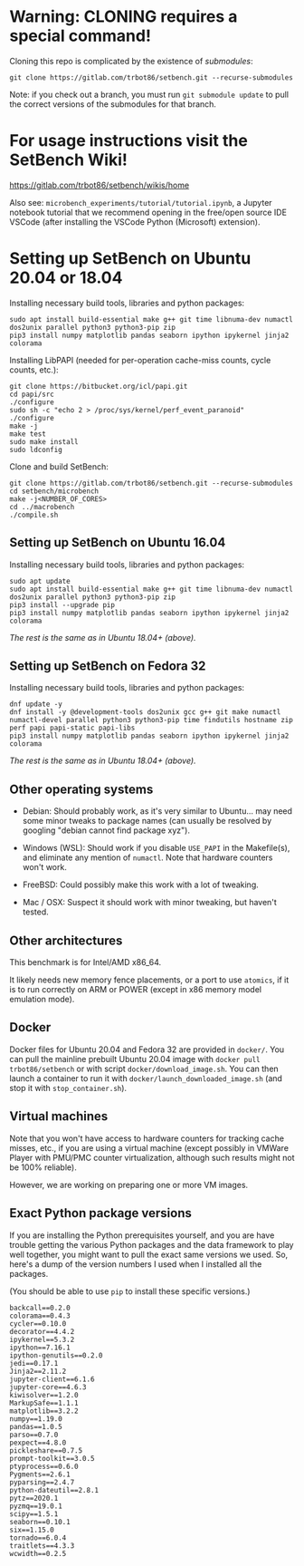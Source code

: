 # Warning: CLONING requires a special command!

Cloning this repo is complicated by the existence of *submodules*:

```
git clone https://gitlab.com/trbot86/setbench.git --recurse-submodules
```

Note: if you check out a branch, you must run `git submodule update` to pull the correct versions of the submodules for that branch.

# For usage instructions visit the SetBench Wiki!
https://gitlab.com/trbot86/setbench/wikis/home

Also see: `microbench_experiments/tutorial/tutorial.ipynb`, a Jupyter notebook tutorial that we recommend opening in the free/open source IDE VSCode (after installing the VSCode Python (Microsoft) extension).

# Setting up SetBench on Ubuntu 20.04 or 18.04

Installing necessary build tools, libraries and python packages:
```
sudo apt install build-essential make g++ git time libnuma-dev numactl dos2unix parallel python3 python3-pip zip
pip3 install numpy matplotlib pandas seaborn ipython ipykernel jinja2 colorama
```

Installing LibPAPI (needed for per-operation cache-miss counts, cycle counts, etc.):
```
git clone https://bitbucket.org/icl/papi.git
cd papi/src
./configure
sudo sh -c "echo 2 > /proc/sys/kernel/perf_event_paranoid"
./configure
make -j
make test
sudo make install
sudo ldconfig
```

Clone and build SetBench:
```
git clone https://gitlab.com/trbot86/setbench.git --recurse-submodules
cd setbench/microbench
make -j<NUMBER_OF_CORES>
cd ../macrobench
./compile.sh
```

## Setting up SetBench on Ubuntu 16.04

Installing necessary build tools, libraries and python packages:
```
sudo apt update
sudo apt install build-essential make g++ git time libnuma-dev numactl dos2unix parallel python3 python3-pip zip
pip3 install --upgrade pip
pip3 install numpy matplotlib pandas seaborn ipython ipykernel jinja2 colorama
```

*The rest is the same as in Ubuntu 18.04+ (above).*

## Setting up SetBench on Fedora 32

Installing necessary build tools, libraries and python packages:
```
dnf update -y
dnf install -y @development-tools dos2unix gcc g++ git make numactl numactl-devel parallel python3 python3-pip time findutils hostname zip perf papi papi-static papi-libs
pip3 install numpy matplotlib pandas seaborn ipython ipykernel jinja2 colorama
```

*The rest is the same as in Ubuntu 18.04+ (above).*

## Other operating systems

- Debian: Should probably work, as it's very similar to Ubuntu... may need some minor tweaks to package names (can usually be resolved by googling "debian cannot find package xyz").

- Windows (WSL): Should work if you disable `USE_PAPI` in the Makefile(s), and eliminate any mention of `numactl`. Note that hardware counters won't work.

- FreeBSD: Could possibly make this work with a lot of tweaking.

- Mac / OSX: Suspect it should work with minor tweaking, but haven't tested.

## Other architectures

This benchmark is for Intel/AMD x86_64.

It likely needs new memory fence placements, or a port to use `atomics`, if it is to run correctly on ARM or POWER (except in x86 memory model emulation mode).

## Docker

Docker files for Ubuntu 20.04 and Fedora 32 are provided in `docker/`. You can pull the mainline prebuilt Ubuntu 20.04 image with `docker pull trbot86/setbench` or with script `docker/download_image.sh`. You can then launch a container to run it with `docker/launch_downloaded_image.sh` (and stop it with `stop_container.sh`).

## Virtual machines

Note that you won't have access to hardware counters for tracking cache misses, etc., if you are using a virtual machine (except possibly in VMWare Player with PMU/PMC counter virtualization, although such results might not be 100% reliable).

However, we are working on preparing one or more VM images.

## Exact Python package versions

If you are installing the Python prerequisites yourself, and you are have trouble getting the various Python packages and the data framework to play well together, you might want to pull the exact same versions we used. So, here's a dump of the version numbers I used when I installed all the packages.

(You should be able to use `pip` to install these specific versions.)

```
backcall==0.2.0
colorama==0.4.3
cycler==0.10.0
decorator==4.4.2
ipykernel==5.3.2
ipython==7.16.1
ipython-genutils==0.2.0
jedi==0.17.1
Jinja2==2.11.2
jupyter-client==6.1.6
jupyter-core==4.6.3
kiwisolver==1.2.0
MarkupSafe==1.1.1
matplotlib==3.2.2
numpy==1.19.0
pandas==1.0.5
parso==0.7.0
pexpect==4.8.0
pickleshare==0.7.5
prompt-toolkit==3.0.5
ptyprocess==0.6.0
Pygments==2.6.1
pyparsing==2.4.7
python-dateutil==2.8.1
pytz==2020.1
pyzmq==19.0.1
scipy==1.5.1
seaborn==0.10.1
six==1.15.0
tornado==6.0.4
traitlets==4.3.3
wcwidth==0.2.5
```